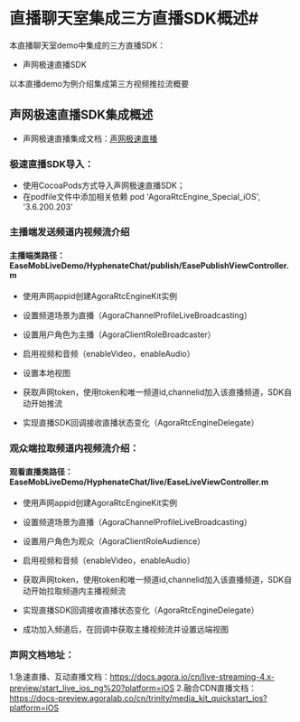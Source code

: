 # 直播聊天室集成三方直播SDK概述#

本直播聊天室demo中集成的三方直播SDK：
- 声网极速直播SDK   

以本直播demo为例介绍集成第三方视频推拉流概要

## 声网极速直播SDK集成概述 ##

- 声网极速直播集成文档：[声网极速直播](https://docs.agora.io/cn/live-streaming/start_live_standard_ios?platform=iOS)

### 极速直播SDK导入： ###
- 使用CocoaPods方式导入声网极速直播SDK；
- 在podfile文件中添加相关依赖   pod 'AgoraRtcEngine_Special_iOS', '3.6.200.203'

### 主播端发送频道内视频流介绍 ###

#### 主播端类路径：EaseMobLiveDemo/HyphenateChat/publish/EasePublishViewController.m

- 使用声网appid创建AgoraRtcEngineKit实例
- 设置频道场景为直播（AgoraChannelProfileLiveBroadcasting）
- 设置用户角色为主播（AgoraClientRoleBroadcaster）
- 启用视频和音频（enableVideo，enableAudio）
- 设置本地视图
- 获取声网token，使用token和唯一频道id,channelid加入该直播频道，SDK自动开始推流

- 实现直播SDK回调接收直播状态变化（AgoraRtcEngineDelegate）

### 观众端拉取频道内视频流介绍： ###

#### 观看直播类路径：EaseMobLiveDemo/HyphenateChat/live/EaseLiveViewController.m

- 使用声网appid创建AgoraRtcEngineKit实例
- 设置频道场景为直播（AgoraChannelProfileLiveBroadcasting）
- 设置用户角色为观众（AgoraClientRoleAudience）
- 启用视频和音频（enableVideo，enableAudio）
- 获取声网token，使用token和唯一频道id,channelid加入该直播频道，SDK自动开始拉取频道内主播视频流

- 实现直播SDK回调接收直播状态变化（AgoraRtcEngineDelegate）
- 成功加入频道后，在回调中获取主播视频流并设置远端视图

### 声网文档地址：
1.急速直播、互动直播文档：https://docs.agora.io/cn/live-streaming-4.x-preview/start_live_ios_ng%20?platform=iOS
2.融合CDN直播文档：https://docs-preview.agoralab.co/cn/trinity/media_kit_quickstart_ios?platform=iOS


